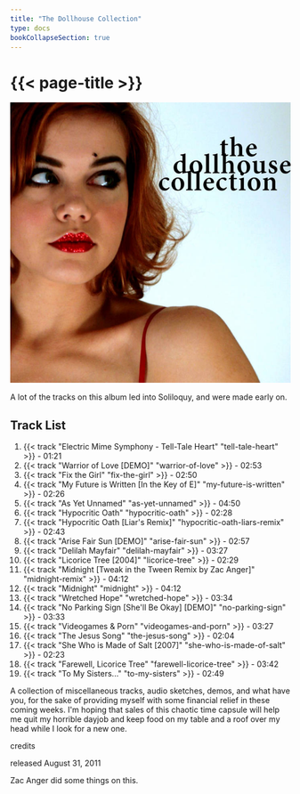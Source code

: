 ```yaml
---
title: "The Dollhouse Collection"
type: docs
bookCollapseSection: true
---
```

# {{< page-title >}}

![{{< page-title >}}](/the-dollhouse-collection.jpg '{{< page-title >}}')

A lot of the tracks on this album led into Soliloquy, and were made early on.

## Track List
1. {{< track "Electric Mime Symphony - Tell-Tale Heart" "tell-tale-heart" >}} - 01:21
2. {{< track "Warrior of Love [DEMO]" "warrior-of-love" >}} - 02:53
3. {{< track "Fix the Girl" "fix-the-girl" >}} - 02:50
4. {{< track "My Future is Written [In the Key of E]" "my-future-is-written" >}} - 02:26
5. {{< track "As Yet Unnamed" "as-yet-unnamed" >}} - 04:50
6. {{< track "Hypocritic Oath" "hypocritic-oath" >}} - 02:28
7. {{< track "Hypocritic Oath [Liar's Remix]" "hypocritic-oath-liars-remix" >}} - 02:43
8. {{< track "Arise Fair Sun [DEMO]" "arise-fair-sun" >}} - 02:57
9. {{< track "Delilah Mayfair" "delilah-mayfair" >}} - 03:27
10. {{< track "Licorice Tree [2004]" "licorice-tree" >}} - 02:29
11. {{< track "Midnight [Tweak in the Tween Remix by Zac Anger]" "midnight-remix" >}} - 04:12
12. {{< track "Midnight" "midnight" >}} - 04:12
13. {{< track "Wretched Hope" "wretched-hope" >}} - 03:34
14. {{< track "No Parking Sign [She'll Be Okay] [DEMO]" "no-parking-sign" >}} - 03:33
15. {{< track "Videogames & Porn" "videogames-and-porn" >}} - 03:27
16. {{< track "The Jesus Song" "the-jesus-song" >}} - 02:04
17. {{< track "She Who is Made of Salt [2007]" "she-who-is-made-of-salt" >}} - 02:23
18. {{< track "Farewell, Licorice Tree" "farewell-licorice-tree" >}} - 03:42
19. {{< track "To My Sisters..." "to-my-sisters" >}} - 02:49

A collection of miscellaneous tracks, audio sketches, demos, and what have you, for the sake of providing myself with some financial relief in these coming weeks. I'm hoping that sales of this chaotic time capsule will help me quit my horrible dayjob and keep food on my table and a roof over my head while I look for a new one.

credits

released August 31, 2011

Zac Anger did some things on this.
